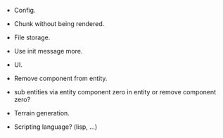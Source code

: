 - Config.

- Chunk without being rendered.

- File storage.

- Use init message more.

- UI.

- Remove component from entity.

- sub entities via entity component zero in entity or remove component zero?

- Terrain generation.

- Scripting language? (lisp, ...)
